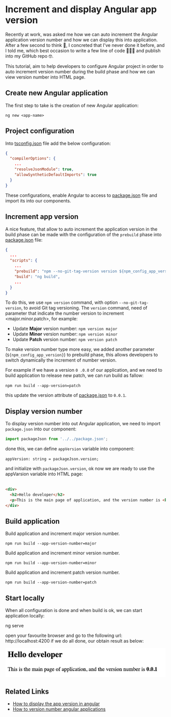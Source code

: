 # Increment and display Angular app version

Recently at work, was asked me how we can auto increment the Angular application version number and how we can display this
into application.
After a few second to think 🤔, I concreted that I've never done it before, and I told me, which best occasion to write a few line of code 👨🏽‍💻
and publish into my GitHub repo 🤓.

This tutorial, aim to help developers to configure Angular project in order to auto increment version number during the build phase
and how we can view version number into HTML page.

## Create new Angular application

The first step to take is the creation of new Angular application:

```shell
ng new <app-name>
```

## Project configuration

Into [tsconfig.json](tsconfig.json) file add the below configuration:

```json
{
  "compilerOptions": {
    ...
    "resolveJsonModule": true,
    "allowSyntheticDefaultImports": true
  }
}
```

These configurations, enable Angular to access to [package.json](package.json) file and import its
into our components.

## Increment app version

A nice feature, that allow to auto increment the application version in the
build phase can be made with the configuration of the `prebuild` phase into [package.json](package.json) file:

```json
{
  ...
  "scripts": {
    ...
    "prebuild": "npm --no-git-tag-version version ${npm_config_app_version}",
    "build": "ng build",
    ...
  }
}
```

To do this, we use `npm version` command, with option `--no-git-tag-version`, to avoid Git tag versioning.
The `version` command, need of parameter that indicate the number version to increment <major.minor.patch>, for example:

- Update **Major** version number: `npm version major`
- Update **Minor** version number: `npm version minor`
- Update **Patch** version number: `npm version patch`

To make version number type more easy, we added another parameter (`${npm_config_app_version}`) to prebuild phase, this allows
developers to switch dynamically the increment of number version.

For example if we have a version `0
.0.0` of our application, and we need to build application to release new patch,
we can run build as fallow:

`npm run build --app-version=patch`

this update the version attribute of [package.json](package.json) to `0.0.1`.

## Display version number

To display version number into out Angular application, we need to import `package.json` into our component:

```typescript
import packageJson from '../../package.json';
```

done this, we can define `appVersion` variable into component:

`appVersion: string = packageJson.version;`

and initialize with `packageJson.version`, ok now we are ready to use
the appVarsion variable into HTML page:

```html

<div>
  <h2>Hello developer</h2>
  <p>This is the main page of application, and the version number is <b>{{appVersion}}</b></p>
</div>
```

## Build application

Build application and increment major version number.

```shell
npm run build --app-version-number=major
```

Build application and increment minor version number.

```shell
npm run build --app-version-number=minor
```

Build application and increment patch version number.

```shell
npm run build --app-version-number=patch
```

## Start locally

When all configuration is done and when build is ok, we can start application locally:

ng serve

open your favourite browser and go to the following url: http://localhost:4200
if we do all done, our obtain result as below:

![App version](docs/screen-app-version.png "App version")

## Related Links

- [How to display the app version in angular](https://stackoverflow.com/questions/34907682/how-to-display-the-app-version-in-angular)
- [How to version number angular applications](https://medium.com/@tolvaly.zs/how-to-version-number-angular-6-applications-4436c03a3bd3)

